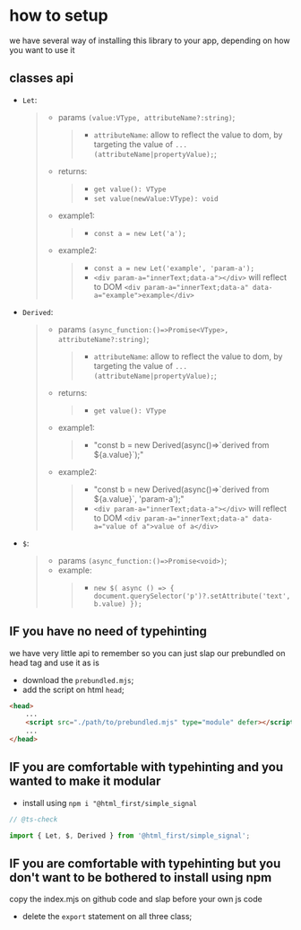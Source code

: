 ﻿# how to setup

we have several way of installing this library to your app, depending on how you want to use it

## classes api

-   `Let`:
    > -   params `(value:VType, attributeName?:string)`;
    >     > -   `attributeName`: allow to reflect the value to dom, by targeting the value of
    >     >     `...(attributeName|propertyValue);`;
    > -   returns:
    >     > -   `get value(): VType`
    >     > -   `set value(newValue:VType): void`
    > -   example1:
    >     > -   `const a = new Let('a');`
    > -   example2:
    >     > -   `const a = new Let('example', 'param-a');`
    >     > -   `<div param-a="innerText;data-a"></div>` will reflect to DOM
    >     >     `<div param-a="innerText;data-a" data-a="example">example</div>`
-   `Derived`:
    > -   params `(async_function:()=>Promise<VType>, attributeName?:string)`;
    >     > -   `attributeName`: allow to reflect the value to dom, by targeting the value of
    >     >     `...(attributeName|propertyValue);`;
    > -   returns:
    >     > -   `get value(): VType`
    > -   example1:
    >     > -   "const b = new Derived(async()=>\`derived from ${a.value}\`);"
    > -   example2:
    >     > -   "const b = new Derived(async()=>\`derived from ${a.value}\`, 'param-a');"
    >     > -   `<div param-a="innerText;data-a"></div>` will reflect to DOM
    >     >     `<div param-a="innerText;data-a" data-a="value of a">value of a</div>`
-   `$`:
    > -   params `(async_function:()=>Promise<void>)`;
    > -   example:
    >     > -   `new $( async () => { document.querySelector('p')?.setAttribute('text', b.value) });`

## IF you have no need of typehinting

we have very little api to remember so you can just slap our prebundled on head tag and use it as is

-   download the `prebundled.mjs`;
-   add the script on html `head`;

```html
<head>
	...
	<script src="./path/to/prebundled.mjs" type="module" defer></script>
	...
</head>
```

## IF you are comfortable with typehinting and you wanted to make it modular

-   install using `npm i "@html_first/simple_signal`

```js
// @ts-check

import { Let, $, Derived } from '@html_first/simple_signal';
```

## IF you are comfortable with typehinting but you don't want to be bothered to install using npm

copy the index.mjs on github code and slap before your own js code

-   delete the `export` statement on all three class;
